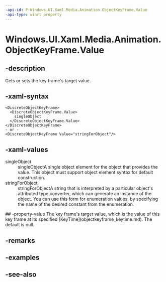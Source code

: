 ```yaml
---
-api-id: P:Windows.UI.Xaml.Media.Animation.ObjectKeyFrame.Value
-api-type: winrt property
---
```


<!-- Property syntax
public object Value { get;  set; }
-->

# Windows.UI.Xaml.Media.Animation.ObjectKeyFrame.Value

## -description
Gets or sets the key frame's target value.



## -xaml-syntax
```xaml
<DiscreteObjectKeyFrame>
  <DiscreteObjectKeyFrame.Value>
    singleObject
  </DiscreteObjectKeyFrame.Value>
</DiscreteObjectKeyFrame>
- or -
<DiscreteObjectKeyFrame Value="stringForObject"/>
```


## -xaml-values
<dl><dt>singleObject</dt><dd>singleObjectA single object element for the object that provides the value. This object must support object element syntax for default construction.</dd>
<dt>stringForObject</dt><dd>stringForObjectA string that is interpreted by a particular object's attributed type converter, which can generate an instance of the object. You can use this form for enumeration values, by specifying the name of the desired constant from the enumeration.</dd>
</dl>
## -property-value
The key frame's target value, which is the value of this key frame at its specified [KeyTime](objectkeyframe_keytime.md). The default is null.

## -remarks

## -examples

## -see-also
